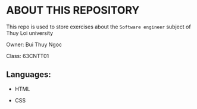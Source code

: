 # ABOUT THIS REPOSITORY

This repo is used to store exercises about the `Software engineer` subject of Thuy Loi university

Owner: Bui Thuy Ngoc

Class: 63CNTT01

## Languages: 

- HTML

- CSS
